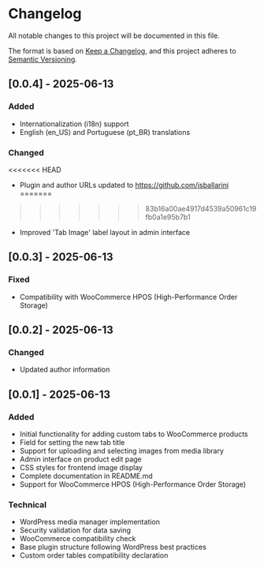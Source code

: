 # Changelog

All notable changes to this project will be documented in this file.

The format is based on [Keep a Changelog](https://keepachangelog.com/en/1.0.0/),
and this project adheres to [Semantic Versioning](https://semver.org/spec/v2.0.0.html).

## [0.0.4] - 2025-06-13

### Added
- Internationalization (i18n) support
- English (en_US) and Portuguese (pt_BR) translations

### Changed
<<<<<<< HEAD
- Plugin and author URLs updated to https://github.com/jsballarini
=======
>>>>>>> 83b16a00ae4917d4539a50961c19fb0a1e95b7b1
- Improved 'Tab Image' label layout in admin interface

## [0.0.3] - 2025-06-13

### Fixed
- Compatibility with WooCommerce HPOS (High-Performance Order Storage)

## [0.0.2] - 2025-06-13

### Changed
- Updated author information

## [0.0.1] - 2025-06-13

### Added
- Initial functionality for adding custom tabs to WooCommerce products
- Field for setting the new tab title
- Support for uploading and selecting images from media library
- Admin interface on product edit page
- CSS styles for frontend image display
- Complete documentation in README.md
- Support for WooCommerce HPOS (High-Performance Order Storage)

### Technical
- WordPress media manager implementation
- Security validation for data saving
- WooCommerce compatibility check
- Base plugin structure following WordPress best practices
- Custom order tables compatibility declaration

